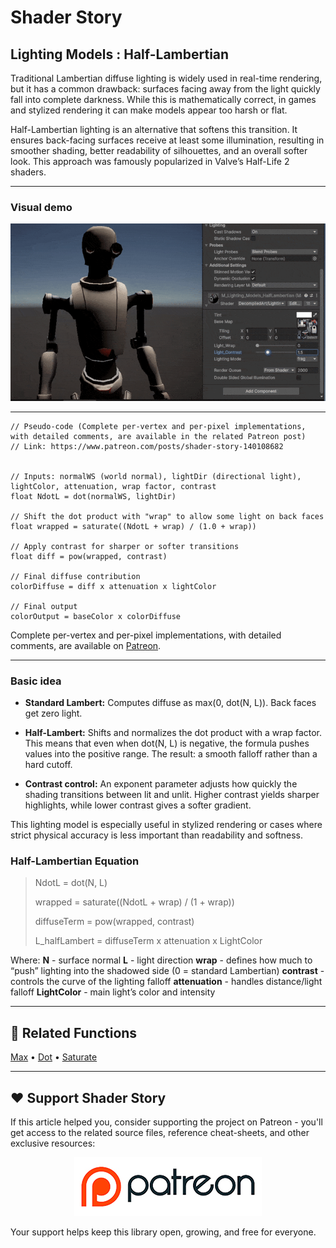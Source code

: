 # Shader Story

## Lighting Models : Half-Lambertian

Traditional Lambertian diffuse lighting is widely used in real-time rendering, but it has a common drawback: surfaces facing away from the light quickly fall into complete darkness. While this is mathematically correct, in games and stylized rendering it can make models appear too harsh or flat.

Half-Lambertian lighting is an alternative that softens this transition. It ensures back-facing surfaces receive at least some illumination, resulting in smoother shading, better readability of silhouettes, and an overall softer look. This approach was famously popularized in Valve’s Half-Life 2 shaders.

---

### Visual demo

<p align="center">
<img src="https://github.com/DeGGeD/ShaderStory/blob/main/Resources/Images/Chapters/Lighting/Models/HalfLambertian/DA_Lighting_Models_HalfLambertian_Demo_01.gif" alt="Shader Story: Lighting Models - Half-Lambertian" title="Shader Story: Lighting Models - Half-Lambertian">
</p>

---

```hlsl
// Pseudo-code (Complete per-vertex and per-pixel implementations, with detailed comments, are available in the related Patreon post)
// Link: https://www.patreon.com/posts/shader-story-140108682


// Inputs: normalWS (world normal), lightDir (directional light), lightColor, attenuation, wrap factor, contrast
float NdotL = dot(normalWS, lightDir)

// Shift the dot product with "wrap" to allow some light on back faces
float wrapped = saturate((NdotL + wrap) / (1.0 + wrap))

// Apply contrast for sharper or softer transitions
float diff = pow(wrapped, contrast)

// Final diffuse contribution
colorDiffuse = diff x attenuation x lightColor

// Final output
colorOutput = baseColor x colorDiffuse

```

Complete per-vertex and per-pixel implementations, with detailed comments, are available on [Patreon](https://www.patreon.com/posts/shader-story-140108682).

---

### Basic idea

- **Standard Lambert:** Computes diffuse as max(0, dot(N, L)). Back faces get zero light.

- **Half-Lambert:** Shifts and normalizes the dot product with a wrap factor. This means that even when dot(N, L) is negative, the formula pushes values into the positive range. The result: a smooth falloff rather than a hard cutoff.

- **Contrast control:** An exponent parameter adjusts how quickly the shading transitions between lit and unlit. Higher contrast yields sharper highlights, while lower contrast gives a softer gradient.

This lighting model is especially useful in stylized rendering or cases where strict physical accuracy is less important than readability and softness.


### Half-Lambertian Equation

> NdotL = dot(N, L)
> 
> wrapped = saturate((NdotL + wrap) / (1 + wrap))
> 
> diffuseTerm = pow(wrapped, contrast)
> 
> L_halfLambert = diffuseTerm x attenuation x LightColor
> 

Where:
**N** - surface normal
**L** - light direction
**wrap** - defines how much to “push” lighting into the shadowed side (0 = standard Lambertian)
**contrast** - controls the curve of the lighting falloff
**attenuation** - handles distance/light falloff
**LightColor** - main light’s color and intensity

---

## 🔗 Related Functions

[Max](https://github.com/DeGGeD/ShaderStory/blob/main/Chapters/CommonFunctions/MinMax.md) • [Dot](https://github.com/DeGGeD/ShaderStory/blob/main/Chapters/CommonFunctions/Dot.md) • [Saturate](https://github.com/DeGGeD/ShaderStory/blob/main/Chapters/CommonFunctions/ClampSaturate.md)

---

## ❤️ Support Shader Story

If this article helped you, consider supporting the project on Patreon - you'll get access to the related source files, reference cheat-sheets, and other exclusive resources:

<p align="center">
  <a href="https://www.patreon.com/decompiled_art" target="_blank">
    <img src="https://github.com/DeGGeD/ShaderStory/blob/main/Resources/Images/Github/ShaderStory_Github_Patreon.jpg" alt="DecompiledArt on Patreon">
  </a>
</p>

Your support helps keep this library open, growing, and free for everyone.
